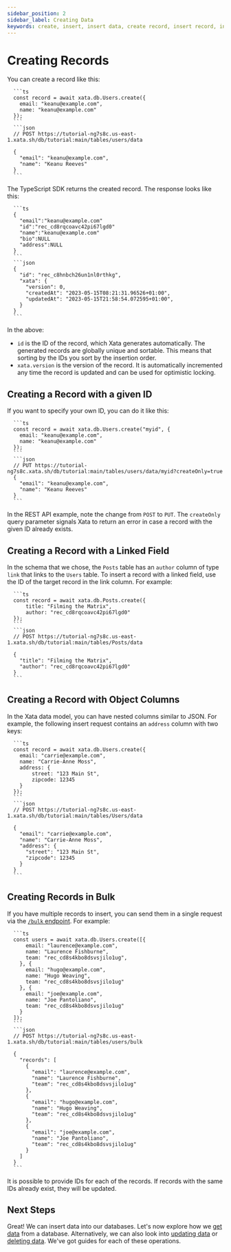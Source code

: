 ```yaml
---
sidebar_position: 2
sidebar_label: Creating Data
keywords: create, insert, insert data, create record, insert record, inserting record
---
```


# Creating Records

You can create a record like this:

````ts|json
  ```ts
  const record = await xata.db.Users.create({
    email: "keanu@example.com",
    name: "keanu@example.com"
  });
  ```
  ```json
  // POST https://tutorial-ng7s8c.us-east-1.xata.sh/db/tutorial:main/tables/users/data

  {
    "email": "keanu@example.com",
    "name": "Keanu Reeves"
  }
  ```
````

The TypeScript SDK returns the created record. The response looks like this:

````ts|json
  ```ts
  {
    "email":"keanu@example.com"
    "id":"rec_cd8rqcoavc42pi67lgd0"
    "name":"keanu@example.com"
    "bio":NULL
    "address":NULL
  }
  ```
  ```json
  {
    "id": "rec_c8hnbch26un1nl0rthkg",
    "xata": {
      "version": 0,
      "createdAt": "2023-05-15T08:21:31.96526+01:00",
      "updatedAt": "2023-05-15T21:58:54.072595+01:00",
    }
  }
  ```
````

In the above:

- `id` is the ID of the record, which Xata generates automatically. The generated records are globally unique and sortable. This means that sorting by the IDs you sort by the insertion order.
- `xata.version` is the version of the record. It is automatically incremented any time the record is updated and can be used for optimistic locking.

## Creating a Record with a given ID

If you want to specify your own ID, you can do it like this:

````ts|json
  ```ts
  const record = await xata.db.Users.create("myid", {
    email: "keanu@example.com",
    name: "keanu@example.com"
  });
  ```
  ```json
  // PUT https://tutorial-ng7s8c.xata.sh/db/tutorial:main/tables/users/data/myid?createOnly=true
  {
    "email": "keanu@example.com",
    "name": "Keanu Reeves"
  }
  ```
````

In the REST API example, note the change from `POST` to `PUT`. The `createOnly` query parameter signals Xata to return an error in case a record with the given ID already exists.

## Creating a Record with a Linked Field

In the schema that we chose, the `Posts` table has an `author` column of type `link` that links to the `Users` table. To insert a record with a linked field, use the ID of the target record in the link column. For example:

````ts|json
  ```ts
  const record = await xata.db.Posts.create({
      title: "Filming the Matrix",
      author: "rec_cd8rqcoavc42pi67lgd0"
  });
  ```
  ```json
  // POST https://tutorial-ng7s8c.us-east-1.xata.sh/db/tutorial:main/tables/Posts/data

  {
    "title": "Filming the Matrix",
    "author": "rec_cd8rqcoavc42pi67lgd0"
  }
  ```
````

## Creating a Record with Object Columns

In the Xata data model, you can have nested columns similar to JSON. For example, the following insert request contains an `address` column with two keys:

````ts|json
  ```ts
  const record = await xata.db.Users.create({
    email: "carrie@example.com",
    name: "Carrie-Anne Moss",
    address: {
        street: "123 Main St",
        zipcode: 12345
    }
  });
  ```
  ```json
  // POST https://tutorial-ng7s8c.us-east-1.xata.sh/db/tutorial:main/tables/Users/data

  {
    "email": "carrie@example.com",
    "name": "Carrie-Anne Moss",
    "address": {
      "street": "123 Main St",
      "zipcode": 12345
    }
  }
  ```
````

## Creating Records in Bulk

If you have multiple records to insert, you can send them in a single request via the [`/bulk` endpoint](/api-reference/db/%7Bdb_branch_name%7D/tables/%7Btable_name%7D/bulk#bulk-insert-records). For example:

````ts|json
  ```ts
  const users = await xata.db.Users.create([{
      email: "laurence@example.com",
      name: "Laurence Fishburne",
      team: "rec_cd8s4kbo8dsvsjilo1ug",
    }, {
      email: "hugo@example.com",
      name: "Hugo Weaving",
      team: "rec_cd8s4kbo8dsvsjilo1ug"
    }, {
      email: "joe@example.com",
      name: "Joe Pantoliano",
      team: "rec_cd8s4kbo8dsvsjilo1ug"
    }
  ]);
  ```
  ```json
  // POST https://tutorial-ng7s8c.us-east-1.xata.sh/db/tutorial:main/tables/users/bulk

  {
    "records": [
      {
        "email": "laurence@example.com",
        "name": "Laurence Fishburne",
        "team": "rec_cd8s4kbo8dsvsjilo1ug"
      },
      {
        "email": "hugo@example.com",
        "name": "Hugo Weaving",
        "team": "rec_cd8s4kbo8dsvsjilo1ug"
      },
      {
        "email": "joe@example.com",
        "name": "Joe Pantoliano",
        "team": "rec_cd8s4kbo8dsvsjilo1ug"
      }
    ]
  }
  ```
````

It is possible to provide IDs for each of the records. If records with the same IDs already exist, they will be updated.

## Next Steps

Great! We can insert data into our databases. Let's now explore how we [get data](/typescript-client/get) from a database. Alternatively, we can also look into [updating data](/typescript-client/update) or [deleting data](/typescript-client/delete). We've got guides for each of these operations.
